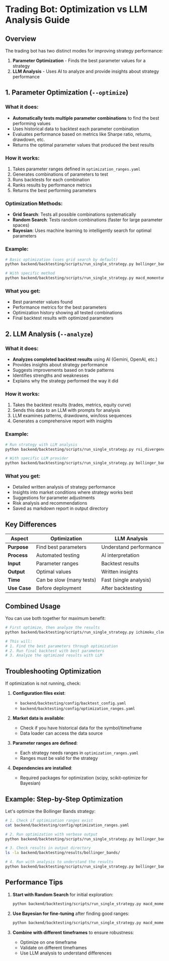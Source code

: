 # Trading Bot: Optimization vs LLM Analysis Guide

## Overview

The trading bot has two distinct modes for improving strategy performance:
1. **Parameter Optimization** - Finds the best parameter values for a strategy
2. **LLM Analysis** - Uses AI to analyze and provide insights about strategy performance

## 1. Parameter Optimization (`--optimize`)

### What it does:
- **Automatically tests multiple parameter combinations** to find the best performing values
- Uses historical data to backtest each parameter combination
- Evaluates performance based on metrics like Sharpe ratio, returns, drawdown, etc.
- Returns the optimal parameter values that produced the best results

### How it works:
1. Takes parameter ranges defined in `optimization_ranges.yaml`
2. Generates combinations of parameters to test
3. Runs backtests for each combination
4. Ranks results by performance metrics
5. Returns the best performing parameters

### Optimization Methods:
- **Grid Search**: Tests all possible combinations systematically
- **Random Search**: Tests random combinations (faster for large parameter spaces)
- **Bayesian**: Uses machine learning to intelligently search for optimal parameters

### Example:
```bash
# Basic optimization (uses grid search by default)
python backend/backtesting/scripts/run_single_strategy.py bollinger_bands --optimize

# With specific method
python backend/backtesting/scripts/run_single_strategy.py macd_momentum --optimize --method bayesian
```

### What you get:
- Best parameter values found
- Performance metrics for the best parameters
- Optimization history showing all tested combinations
- Final backtest results with optimized parameters

## 2. LLM Analysis (`--analyze`)

### What it does:
- **Analyzes completed backtest results** using AI (Gemini, OpenAI, etc.)
- Provides insights about strategy performance
- Suggests improvements based on trade patterns
- Identifies strengths and weaknesses
- Explains why the strategy performed the way it did

### How it works:
1. Takes the backtest results (trades, metrics, equity curve)
2. Sends this data to an LLM with prompts for analysis
3. LLM examines patterns, drawdowns, win/loss sequences
4. Generates a comprehensive report with insights

### Example:
```bash
# Run strategy with LLM analysis
python backend/backtesting/scripts/run_single_strategy.py rsi_divergence --params '{"symbol": "BTC/USDT"}' --analyze

# With specific LLM provider
python backend/backtesting/scripts/run_single_strategy.py bollinger_bands --params '{"symbol": "BTC/USDT"}' --analyze --llm gemini
```

### What you get:
- Detailed written analysis of strategy performance
- Insights into market conditions where strategy works best
- Suggestions for parameter adjustments
- Risk analysis and recommendations
- Saved as markdown report in output directory

## Key Differences

| Aspect | Optimization | LLM Analysis |
|--------|-------------|--------------|
| **Purpose** | Find best parameters | Understand performance |
| **Process** | Automated testing | AI interpretation |
| **Input** | Parameter ranges | Backtest results |
| **Output** | Optimal values | Written insights |
| **Time** | Can be slow (many tests) | Fast (single analysis) |
| **Use Case** | Before deployment | After backtesting |

## Combined Usage

You can use both together for maximum benefit:

```bash
# First optimize, then analyze the results
python backend/backtesting/scripts/run_single_strategy.py ichimoku_cloud --optimize --analyze

# This will:
# 1. Find the best parameters through optimization
# 2. Run final backtest with best parameters
# 3. Analyze the optimized results with LLM
```

## Troubleshooting Optimization

If optimization is not running, check:

1. **Configuration files exist**:
   - `backend/backtesting/config/backtest_config.yaml`
   - `backend/backtesting/config/optimization_ranges.yaml`

2. **Market data is available**:
   - Check if you have historical data for the symbol/timeframe
   - Data loader can access the data source

3. **Parameter ranges are defined**:
   - Each strategy needs ranges in `optimization_ranges.yaml`
   - Ranges must be valid for the strategy

4. **Dependencies are installed**:
   - Required packages for optimization (scipy, scikit-optimize for Bayesian)

## Example: Step-by-Step Optimization

Let's optimize the Bollinger Bands strategy:

```bash
# 1. Check if optimization ranges exist
cat backend/backtesting/config/optimization_ranges.yaml

# 2. Run optimization with verbose output
python backend/backtesting/scripts/run_single_strategy.py bollinger_bands --optimize

# 3. Check results in output directory
ls -la backend/backtesting/results/bollinger_bands/

# 4. Run with analysis to understand the results
python backend/backtesting/scripts/run_single_strategy.py bollinger_bands --optimize --analyze
```

## Performance Tips

1. **Start with Random Search** for initial exploration:
   ```bash
   python backend/backtesting/scripts/run_single_strategy.py macd_momentum --optimize --method random_search
   ```

2. **Use Bayesian for fine-tuning** after finding good ranges:
   ```bash
   python backend/backtesting/scripts/run_single_strategy.py macd_momentum --optimize --method bayesian
   ```

3. **Combine with different timeframes** to ensure robustness:
   - Optimize on one timeframe
   - Validate on different timeframes
   - Use LLM analysis to understand differences
